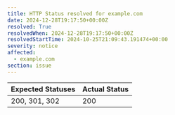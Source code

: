 ```yaml
---
title: HTTP Status resolved for example.com
date: 2024-12-28T19:17:50+00:00Z
resolved: True
resolvedWhen: 2024-12-28T19:17:50+00:00Z
resolvedStartTime: 2024-10-25T21:09:43.191474+00:00
severity: notice
affected:
  - example.com
section: issue
---
```


| Expected Statuses | Actual Status  |
|-------------------|----------------|
| 200, 301, 302 | 200 |
